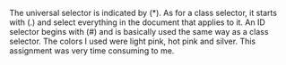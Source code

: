 The universal selector is indicated by (*). As for a class selector, it starts with (.) and select everything in the document that applies to it. An ID selector begins with (#) and is basically used the same way as a class selector. The colors I used were light pink, hot pink and silver. This assignment was very time consuming to me. 
